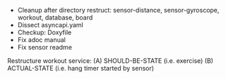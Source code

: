 - Cleanup after directory restruct: sensor-distance, sensor-gyroscope, workout, database, board
- Dissect asyncapi.yaml
- Checkup: Doxyfile
- Fix adoc manual
- Fix sensor readme


Restructure workout service:
(A) SHOULD-BE-STATE (i.e. exercise)
(B) ACTUAL-STATE (i.e. hang timer started by sensor)